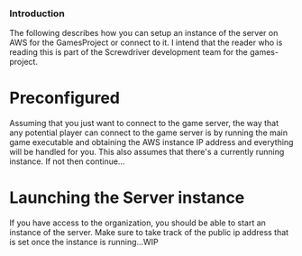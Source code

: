 ### Introduction 
The following describes how you can setup an instance of the server 
on AWS for the GamesProject or connect to it. I intend that the reader who is reading this 
is part of the Screwdriver development team for the games-project.

# Preconfigured
Assuming that you just want to connect to the game server, the way that any potential player can connect to the game server is by running the main game executable and obtaining the AWS instance IP address and everything will be handled for you. This also assumes that there's a currently running instance. If not then continue...

# Launching the Server instance
If you have access to the organization, you should be able to start an instance of the server. Make sure to take track of the public ip address that is set once the instance is running...WIP
